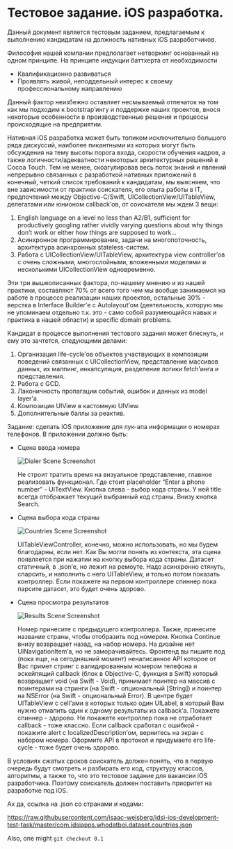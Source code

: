 # Тестовое задание. iOS разработка.

Данный документ является тестовым заданием, предлагаемым к выполнению кандидатам на должность нативных iOS разработчиков. 

Философия нашей компании предполагает нетворкинг основанный на одном принципе. На принципе индукции баттхерта от необходимости
- Квалификационно развиваться
- Проявлять живой, неподдельный интерес к своему профессиональному направлению

Данный фактор неизбежно оставляет несмываемый отпечаток на том как мы подходим к bootstrap’ингу и поддержке наших проектов, внося некоторые особенности в производственные решения и процессы происходящие на предприятии.

Нативная iOS разработка может быть топиком исключительно большого ряда дискуссий, наиболее пикантными из которых могут быть обсуждения на тему высоты порога входа, скорости обучения кадров, а также логичности/адекватности некоторых архитектурных решений в Cocoa Touch. Тем не менее, скоагулировав весь поток знаний и явлений непрерывно связанных с разработкой нативных приложений в конечный, четкий список требований к кандидатам, мы выясняем, что вне зависимости от практики соискателя, его опыта работы в IT, предпочтений между Objective-C/Swift, UICollectionView/UITableView, делегатами или юнионом callback’ов, от соискателя мы ждем 3 вещи:
1. English language on a level no less than A2/B1, sufficient for productively googling rather vividly varying questions about why things don’t work or either how things are supposed to work...
2. Асинхронное программирование, задачи на многопоточность, архитектура асинхронных stateless-систем.
3. Работа с UICollectionView/UITableView, архитектура view controller’ов с очень сложными, многослойными, вложенными моделями и несколькими UICollectionView одновременно.

Эти три вышеописанных фактора, по-нашему мнению и из нашей практики, составляют 70% от всего того чем мы вообще занимаемся на работе в процессе реализации наших проектов, остальные 30% - верстка в Interface Builder’е c Autolayout’ом (деятельность, которую мы не упоминаем отдельно т.к. это - само собой разумеющийся навык и практика в нашей области) и specific domain problems. 

Кандидат в процессе выполнения тестового задания может блеснуть, и ему это зачтется, следующими делами:
1. Организация life-cycle’ов объектов участвующих в композиции поведений связанных с UICollectionView, представление массивов данных, их маппинг, инкапсуляция, разделение логики fetch’инга и представления.
1. Работа с GCD.
1. Лаконичность пропагации событий, ошибок и данных из model layer’а.
1. Композиция UIView в кастомную UIView.
1. Дополнительные баллы за реактив.

Задание: сделать iOS приложение для лук-апа информации о номерах телефонов.
В приложении должно быть:

- Сцена ввода номера
 
    ![Dialer Scene Screenshot](/IMG_000.png?raw=true "Dialer Scene Screenshot")

    Не строит тратить время на визуальное представление, главное реализовать функционал. Где стоит placeholder “Enter a phone number” - UITextView. Кнопка слева - выбор кода страны. У ней title всегда отображает текущий выбранный код страны. Внизу кнопка Search.

- Сцена выбора кода страны

    ![Countries Scene Screenshot](/IMG_001.png?raw=true "Countries Scene Screenshot")

    UITableViewController, конечно, можно использовать, но мы будем благодарны, если нет. Как Вы могли понять из контекста, эта сцена появляется при нажатии на кнопку выбора кода страны. Датасет статичный, в .json’е, но лежит на ремоуте. Надо асинхронно стянуть, спарсить, и наполнить с него UITableView, и только потом показать контроллер. Если покажете на первом контроллере спиннер пока парсите датасет, это будет очень здорово.

- Сцена просмотра результатов

    ![Results Scene Screenshot](/IMG_002.png?raw=true "Results Scene Screenshot")

    Номер принесите с предыдущего контроллера. Также, принесите название страны, чтобы отобразить под номером. Кнопка Continue внизу возвращает назад, на набор номера. На дизайне нет UINavigationItem’а, но не заморачивайтесь. Фронтенд вы пишите под (пока еще, на сегодняшний момент) ненаписанное API которое от Вас примет стринг с валидированным номером телефона и эскейпящий callback (блок в Objective-C, функция в Swift) который возвращает void (на Swift - Void), принимает поинтер на массив с поинтерами на стринги (на Swift - опциональный [String]) и поинтер на NSError (на Swift - опциональный Error). В центре будет UITableView с cell’ами в которых только один UILabel, в который Вам нужно отмапить один к одному результаты из callback’а. Покажете спиннер - здорово. Не покажете контроллер пока не отработает callback - тоже классно. Если callback сработал с ошибкой - покажите alert с localizedDescription’ом, вернитесь на экран с набором номера. Оформите API в протокол и придумаете его life-cycle - тоже будет очень здорово.

В условиях сжатых сроков соискатель должен понять, что в первую очередь будут смотреть и разбирать его код, структуру классов, алгоритмы, а также то, что это тестовое задание для вакансии iOS разработчика. Поэтому соискатель должен поставить приоритет на разработке под iOS.

Ах да, ссылка на .json со странами и кодами: 

https://raw.githubusercontent.com/isaac-weisberg/idsi-ios-development-test-task/master/com.idsiapps.whodatboi.dataset.countries.json

Also, one might `git checkout 0.1`